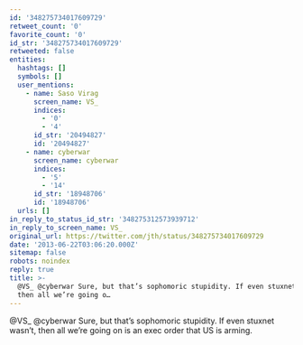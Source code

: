 ```yaml
---
id: '348275734017609729'
retweet_count: '0'
favorite_count: '0'
id_str: '348275734017609729'
retweeted: false
entities:
  hashtags: []
  symbols: []
  user_mentions:
    - name: Saso Virag
      screen_name: VS_
      indices:
        - '0'
        - '4'
      id_str: '20494827'
      id: '20494827'
    - name: cyberwar
      screen_name: cyberwar
      indices:
        - '5'
        - '14'
      id_str: '18948706'
      id: '18948706'
  urls: []
in_reply_to_status_id_str: '348275312573939712'
in_reply_to_screen_name: VS_
original_url: https://twitter.com/jth/status/348275734017609729
date: '2013-06-22T03:06:20.000Z'
sitemap: false
robots: noindex
reply: true
title: >-
  @VS_ @cyberwar Sure, but that’s sophomoric stupidity. If even stuxnet wasn’t,
  then all we’re going o…
---
```


@VS_ @cyberwar Sure, but that’s sophomoric stupidity. If even stuxnet wasn’t, then all we’re going on is an exec order that US is arming.